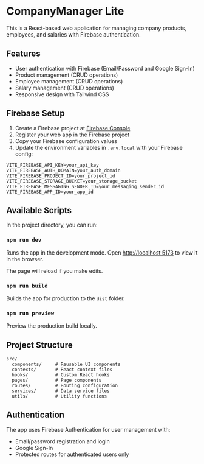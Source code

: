 # CompanyManager Lite

This is a React-based web application for managing company products, employees, and salaries with Firebase authentication.

## Features

- User authentication with Firebase (Email/Password and Google Sign-In)
- Product management (CRUD operations)
- Employee management (CRUD operations)
- Salary management (CRUD operations)
- Responsive design with Tailwind CSS

## Firebase Setup

1. Create a Firebase project at [Firebase Console](https://console.firebase.google.com/)
2. Register your web app in the Firebase project
3. Copy your Firebase configuration values
4. Update the environment variables in `.env.local` with your Firebase config:

```
VITE_FIREBASE_API_KEY=your_api_key
VITE_FIREBASE_AUTH_DOMAIN=your_auth_domain
VITE_FIREBASE_PROJECT_ID=your_project_id
VITE_FIREBASE_STORAGE_BUCKET=your_storage_bucket
VITE_FIREBASE_MESSAGING_SENDER_ID=your_messaging_sender_id
VITE_FIREBASE_APP_ID=your_app_id
```

## Available Scripts

In the project directory, you can run:

### `npm run dev`

Runs the app in the development mode.
Open [http://localhost:5173](http://localhost:5173) to view it in the browser.

The page will reload if you make edits.

### `npm run build`

Builds the app for production to the `dist` folder.

### `npm run preview`

Preview the production build locally.

## Project Structure

```
src/
  components/     # Reusable UI components
  contexts/       # React context files
  hooks/          # Custom React hooks
  pages/          # Page components
  routes/         # Routing configuration
  services/       # Data service files
  utils/          # Utility functions
```

## Authentication

The app uses Firebase Authentication for user management with:
- Email/password registration and login
- Google Sign-In
- Protected routes for authenticated users only